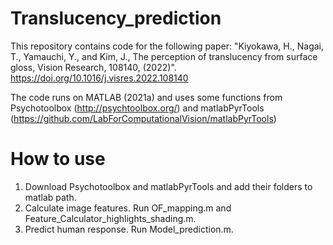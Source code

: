 # Translucency_prediction

This repository contains code for the following paper: "Kiyokawa, H., Nagai, T., Yamauchi, Y., and Kim, J., The perception of translucency from surface gloss, Vision Research, 108140, (2022)". https://doi.org/10.1016/j.visres.2022.108140

The code runs on MATLAB (2021a) and uses some functions from Psychotoolbox (http://psychtoolbox.org/) and matlabPyrTools (https://github.com/LabForComputationalVision/matlabPyrTools)

# How to use
1. Download Psychotoolbox and matlabPyrTools and add their folders to matlab path.
2. Calculate image features. Run OF_mapping.m and Feature_Calculator_highlights_shading.m.
3. Predict human response. Run Model_prediction.m.
